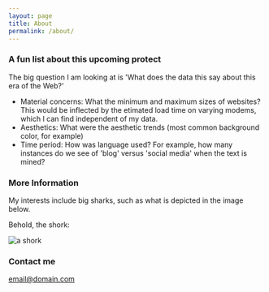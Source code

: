 ```yaml
---
layout: page
title: About
permalink: /about/
---
```


### A fun list about this upcoming protect

The big question I am looking at is 'What does the data this say about this era of the Web?'

- Material concerns: What the minimum and maximum sizes of websites? This would be inflected by the etimated load time on varying modems, which I can find independent of my data. 
- Aesthetics: What were the aesthetic trends (most common background color, for example)
- Time period: How was language used? For example, how many instances do we see of 'blog' versus 'social media' when the text is mined?


### More Information

My interests include big sharks, such as what is depicted in the image below.

Behold, the shork:

![a shork](https://kris.ok.land/temp/Screenshot%202023-05-22%20at%2012.15.29%20AM.png)

### Contact me

[email@domain.com](mailto:email@domain.com)